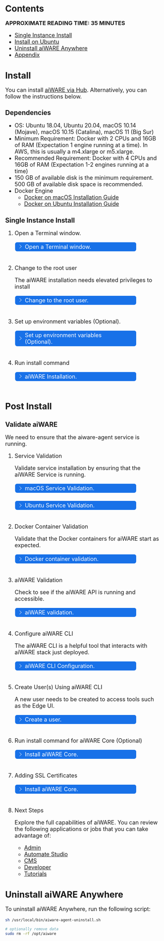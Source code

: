 # Contents <!-- {docsify-ignore} -->

**APPROXIMATE READING TIME: 35 MINUTES**

* [Single Instance Install](#single-instance-install) 
* [Install on Ubuntu](#install-on-ubuntu)
* [Uninstall aiWARE Anywhere](#uninstall-aiware-anywhere)
* [Appendix](#appendix)

# Install
You can install [aiWARE via Hub](/aiware/hub). Alternatively, you can follow the instructions below. 
<!-- Replace the above with Hub once released https://hub.aiware.com -->

## Dependencies

* OS:  Ubuntu 18.04, Ubuntu 20.04, macOS 10.14 (Mojave), macOS 10.15 (Catalina), macOS 11 (Big Sur)
* Minimum Requirement: Docker with 2 CPUs and 16GB of RAM (Expectation 1 engine running at a time). In AWS, this is usually a m4.xlarge or m5.xlarge. 
* Recommended Requirement: Docker with 4 CPUs and 16GB of RAM (Expectation 1-2 engines running at a time)
* 150 GB of available disk is the minimum requirement. 500 GB of available disk space is recommended. 
* Docker Engine
  * [Docker on macOS Installation Guide](https://docs.docker.com/docker-for-mac/install/)
  * [Docker on Ubuntu Installation Guide](https://docs.docker.com/engine/install/ubuntu/)

## Single Instance Install

1. Open a Terminal window. 
   
    <div class="collapse-accordion"><ul><li>
    <input type="checkbox" id="list-item-1">
    <label for="list-item-1"><span class="expandText">Open a Terminal window.</span><span class="collapseText">Click here to close this section.</span></label>
    <ul>
    <li class="inner-content">
   macOS: This can be done by opening Spotlight (⌘ + space) and typing `Terminal` followed by pressing the return key.
   
   Ubuntu: Press `Ctrl` + `Alt` + `T` to open a terminal window.
   </li>                  
   </ul>
   </li>          
   </ul>
   </div>

1. Change to the root user 

   The aiWARE installation needs elevated privileges to install

    <div class="collapse-accordion"><ul><li>
    <input type="checkbox" id="list-item-2">
    <label for="list-item-2"><span class="expandText">Change to the root user.</span><span class="collapseText">Click here to close this section.</span></label>
    <ul>
    <li class="inner-content">

    ```bash
    sudo bash 
    ```

    The root access is specified in Ubuntu Linux by root@hostname. For macOS, root indicates that you have root access.

    <!-- make the screenshot smaller -->
    <img src="https://user-images.githubusercontent.com/65766301/122611396-e3314800-d09e-11eb-8ce0-7fd9fbc5c2c6.PNG" width="500" align="middle" alt="screenshot 1"/>

   </li>                  
   </ul>
   </li>          
   </ul>
   </div>

1. Set up environment variables (Optional).

    <div class="collapse-accordion"><ul><li>
    <input type="checkbox" id="list-item-3">
    <label for="list-item-3"><span class="expandText">Set up environment variables (Optional).</span><span class="collapseText">Click here to close this section.</span></label>
    <ul>
    <li class="inner-content">

    The following environment environments are necessary for an initial installation. `AIWARE_MODE` indicates the mode that should be installed. `AIWARE_MODE` with `single` mode installs the entire aiWARE stack on an instance. This is suitable for a single instance installation. This variable is broken up for a [cluster installation](/aiware/install/cluster). `AIWARE_HOST_EXPIRE` prevents instances in a cloud (such as AWS) from termination. aiWARE gives each instance a lifecycle. `AIWARE_INIT_TOKEN` provides the initial admin token for the installation. 

    If you're installing aiWARE Anywhere on a private domain name, you'll need to add the `AIWARE_DOMAIN_NAME` environment variable. Go to the [SSL Certificate](#Adding-SSL-Certificates) section for details about setting up SSL certificates with aiWARE Applications.
    <!-- single needs updating in code-->
    <!-- #export AIWARE_MODE=controller,db,api,lb,engine,redis,prometheus,minio,nsq,es,automate -->
    <!-- if AIWARE_MODE isn't set, assume single -->

    ```bash
    export AIWARE_MODE=redis,db,nsq,es,api,lb,minio,engine,automate,controller
    export AIWARE_HOST_EXPIRE=false
    export AIWARE_INIT_TOKEN=`uuidgen` # generate a random UUID for
    
    # Set a domain for aiware - REQ'd if using Core due to SSL for the applications
    # export AIWARE_DOMAIN_NAME=dev-local.aiware.com
     
    echo "AIWARE_INIT_TOKEN is $AIWARE_INIT_TOKEN"
    ```

    *Optional* For custom domains
    ```bash
    export AIWARE_DOMAIN_NAME=dev-local.aiware.run
    ```

    `uuidgen` should be a globally unique identifier. If you don't have 'uuidgen` installed on your local machine, [UUID Generator](https://www.uuidgenerator.net/) is an alternate source.

    Note that the value of `AIWARE_INIT_TOKEN` is important. This will be the "Bearer Token" that
    you'll need to authorize calls to `aiware-agent` later, so make sure you record this somewhere.

    Set the [environment variables](/aiware/install/envs) that you want before installation. 

    Tip: If you are reinstalling aiWARE on the machine, make sure that the variables are set to the right values. [Learn more](/aiware/troubleshooting/maintenance)

   </li>                  
   </ul>
   </li>          
   </ul>
   </div>

1. Run install command

    <div class="collapse-accordion"><ul><li>
    <input type="checkbox" id="list-item-4">
    <label for="list-item-4"><span class="expandText">aiWARE Installation.</span><span class="collapseText">Click here to close this section.</span></label>
    <ul>
    <li class="inner-content">

    ```bash
    curl -sfL https://get.aiware.com |  sh -
    ```

    This will install the aiware-agent as a service.

   </li>                  
   </ul>
   </li>          
   </ul>
   </div>

# Post Install

## Validate aiWARE

We need to ensure that the aiware-agent service is running. 

1. Service Validation

   Validate service installation by ensuring that the aiWARE Service is running.

   <div class="collapse-accordion"><ul><li>
   <input type="checkbox" id="list-item-5">
   <label for="list-item-5"><span class="expandText">macOS Service Validation.</span><span class="collapseText">Click here to close this section.</span></label>
   <ul>
   <li class="inner-content">

   macOS: You can check the status of the installation via running `launchctl list | grep aiware-agent`

   ![screenshot 2](https://user-images.githubusercontent.com/53197964/123053909-37973900-d3b9-11eb-9e29-590a14a113c6.png)

   </li>                  
   </ul>
   </li>          
   </ul>
   </div>

   <div class="collapse-accordion"><ul><li>
   <input type="checkbox" id="list-item-6">
   <label for="list-item-6"><span class="expandText">Ubuntu Service Validation.</span><span class="collapseText">Click here to close this section.</span></label>
   <ul>
   <li class="inner-content">

   Ubuntu: This will install the aiware-agent as a service. You can check the status via running `service aiware-agent status` command or monitor it in real-time with `watch service aiware-agent status`.

   ![screenshot 3](https://user-images.githubusercontent.com/53197964/123047225-e5064e80-d3b1-11eb-8972-cdee8d8ee45d.png)

   </li>                  
   </ul>
   </li>          
   </ul>
   </div>

1. Docker Container Validation 
   
   Validate that the Docker containers for aiWARE start as expected. 

   <div class="collapse-accordion"><ul><li>
   <input type="checkbox" id="list-item-7">
   <label for="list-item-7"><span class="expandText">Docker container validation.</span><span class="collapseText">Click here to close this section.</span></label>
   <ul>
   <li class="inner-content">

   Run: `docker ps -a`. This should show the `aiware-prom-alertmgr`, `aiware-prometheus`, `cadvisor`, `aiware-controller`, and other services with the prefix `aiware-` 

   ![screenshot 4](https://user-images.githubusercontent.com/53197964/123047643-64941d80-d3b2-11eb-8148-8eb58cf1ddc3.png)

   If you notice any issues, visit the [Troubleshooting page](/aiware/install/troubleshooting/maintenance) for steps to address potential issues. 

   </li>                  
   </ul>
   </li>          
   </ul>
   </div>

1. aiWARE Validation 

   Check to see if the aiWARE API is running and accessible. 

   <div class="collapse-accordion"><ul><li>
   <input type="checkbox" id="list-item-8">
   <label for="list-item-8"><span class="expandText">aiWARE validation.</span><span class="collapseText">Click here to close this section.</span></label>
   <ul>
   <li class="inner-content">

   Go to http://localhost:9000/edge/v1/version, or curl localhost:9000/edge/v1/version, for aiWARE Edge version information.  This will return information such as:

   ```bash
   { "version": "Build number: , Build time: 2021-04-27_19:30:26, Build commit hash: b6e1b627c20489463f7dca463200649af1000222" }
   ```

   If you are running aiWARE on a VM or remote machine, replace localhost with the IP address or hostname of that machine. 

   If you run into issues, visit the [Troubleshooting page](/aiware/install/troubleshooting/maintenance) for steps to address potential issues. 

   </li>                  
   </ul>
   </li>          
   </ul>
   </div>

1. Configure aiWARE CLI 

   The aiWARE CLI is a helpful tool that interacts with aiWARE stack just deployed. 

   <div class="collapse-accordion"><ul><li>
   <input type="checkbox" id="list-item-9">
   <label for="list-item-9"><span class="expandText">aiWARE CLI Configuration.</span><span class="collapseText">Click here to close this section.</span></label>
   <ul>
   <li class="inner-content">

   Create `~/.config/aiware-cli.yaml`. This step is helpful if you are working with an aiWARE Anywhere installation that is not on your local environment or if you are managing multiple aiWARE Anywhere clusters. 

   ```bash
   ---
   profiles:
     default:
       url: "http://localhost:9000/edge/v1"
       token: "<INSERT $AIWARE_INIT_TOKEN here>"
   ```
    
   Replace `$AIWARE_INIT_TOKEN` with the actual token from the installation step. The value should be in UUID format.

   </li>                  
   </ul>
   </li>          
   </ul>
   </div>

1. Create User(s) Using aiWARE CLI

   A new user needs to be created to access tools such as the Edge UI. 

   <div class="collapse-accordion"><ul><li>
   <input type="checkbox" id="list-item-10">
   <label for="list-item-10"><span class="expandText">Create a user.</span><span class="collapseText">Click here to close this section.</span></label>
   <ul>
   <li class="inner-content">

   Running the following using the aiWARE CLI will create a new user `admin-user` with the password `test123`
    
   ```bash
   ai users create -a --display-name Admin -e admin@admin.com --password test123 admin-user
   ```
   </li>                  
   </ul>
   </li>          
   </ul>
   </div>

1. Run install command for aiWARE Core (Optional)
   <!-- to be removed -->
   <!-- Note the default channel -->
   <!-- Add to installation script, assume single -->

   <div class="collapse-accordion"><ul><li>
   <input type="checkbox" id="list-item-11">
   <label for="list-item-11"><span class="expandText">Install aiWARE Core.</span><span class="collapseText">Click here to close this section.</span></label>
   <ul>
   <li class="inner-content">

    ```bash
    ai hub install core
    ```

    This will install the aiware-agent as a service. You can check the status via running `service aiware-agent status` command or monitor
    it in real-time with `watch service aiware-agent status`.

   </li>                  
   </ul>
   </li>          
   </ul>
   </div>

1. Adding SSL Certificates 

   <div class="collapse-accordion"><ul><li>
   <input type="checkbox" id="list-item-12">
   <label for="list-item-12"><span class="expandText">Install aiWARE Core.</span><span class="collapseText">Click here to close this section.</span></label>
   <ul>
   <li class="inner-content">
   To add a SSL certificate to an installation of aiWARE Anywhere, you'll need the following:

   * A server certificate. (server.pem)
   * A server certificate key. (server.pem.key)
   * (Optional) A CA bundle. This should be a file with the certificate authority's certificate and all intermediate certificate authority certificates in a chain. (ca.pem)

   The certificates are located in the directory <AIWARE_ROOT>/haproxy/certs. The below will add the certificates for dev-local.aiware.run. For a standard installation of aiWARE, `AIWARE_ROOT` is `/opt/aiware`. Here are the installation steps:

   ```bash
   
   sudo su
   cd /opt/aiware/haproxy/certs
   # Replace the following files, ca.pem, server.pem and server.pem.key
   # Download server.pem for dev-local.aiware.run
   curl https://get.aiware.com/anywhere/certs/server.pem -sLO
   # Download server.pem.key for dev-loca.aiware.run
   curl https://get.aiware.com/anywhere/certs/server.pem.key -sLO
   # Restart HAProxy container
   docker restart aiware-haproxy
   ```

   </li>
   </ul>
   </li>
   </ul>
   </div>

1. Next Steps 

   Explore the full capabilities of aiWARE. You can review the following applications or jobs that you can take advantage of:

   - [Admin](/aiware/aiWARE-in-depth/apps/?id=admin) <!-- doublecheck -->
   - [Automate Studio](/aiware/aiWARE-in-depth/apps/?id=automate-studio)
   - [CMS](/aiware/aiWARE-in-depth/apps/?id=cms)
   - [Developer](/aiware/aiWARE-in-depth/apps/?id=developer)
   - [Tutorials](/tutorials/pages/getting-started) <!-- update the link -->
 

# Uninstall aiWARE Anywhere
To uninstall aiWARE Anywhere, run the following script: 
```bash 
sh /usr/local/bin/aiware-agent-uninstall.sh

# optionally remove data
sudo rm -rf /opt/aiware
```


<style>
     p, ul, ol, li { font-size: 18px !important;}

label {
        color: #fff;
    }
    
    .markdown-section code {
        border-radius: 2px;
        color: #322;
        font-size: .8rem;
        margin: 0 2px;
        padding: 3px 5px;
        white-space: pre-wrap;
    }
    
    .collapse-accordion { width:83%; padding-bottom: 25px; }

    .collapse-accordion ul {
        list-style: none;
        margin: 0;
        padding: 0;
    }

    .collapse-accordion label {
        display: block;
        cursor: pointer;
        padding: 4px 32px;
        border: 1px solid #fff;
        border-radius: 7px;
        border-bottom: none;
        background-color: #1871E8;
        position: relative;
    }

    .collapse-accordion label:hover {
        background: #999;
    }

    .collapse-accordion label:after {
        content: "";
        position: absolute;
        width: 8px;
        height: 8px;
        text-indent: -9999px;
        border-top: 1px solid #f2f2f2;
        border-left: 1px solid #f2f2f2;
        -webkit-transition: all .3s ease-in-out;
        transition: all .3s ease-in-out;
        text-decoration: none;
        color: transparent;
        -webkit-user-select: none;
        -moz-user-select: none;
        -ms-user-select: none;
        user-select: none;
        transform: rotate(135deg);
        left: 10px;
        top: 50%;
        margin-top: -5px;
    }

    .collapse-accordion input[type="checkbox"]:checked+label:after {
        transform: rotate(-135deg);
        top: 20px;
    }

    .collapse-accordion input[type="radio"]:checked+label:after {
        transform: rotate(-135deg);
        top: 20px;
    }

    .collapse-accordion label.last {
        border-bottom: 1px solid #fff;
    }

    .collapse-accordion ul ul li {
        padding: 10px;
    }

    .inner-content p{
        font-size: 18px;
    }
    .inner-content *{
        font-size: 18px;
    }
    .inner-content code *{
        font-size: 14px;
    }


    .collapse-accordion input[type="checkBox"] {
        position: absolute;
        left: -9999px;
    }
    
    .collapse-accordion input[type="radio"] {
        position: absolute;
        left: -9999px;
    }

    .collapse-accordion input[type="checkBox"]~ul {
        height: 0;
        transform: scaleY(0);
      transition: transform .2s ease-out;
    }
    
    .collapse-accordion input[type="radio"]~ul {
        height: 0;
        transform: scaleY(0);
        transition: transform .5s ease-out;
    }

    .collapse-accordion input[type="checkBox"]:checked~ul {
        height: 100%;
        transform-origin: top;
        transition: transform .5s ease-out;
        transform: scaleY(1);
    }

   .collapse-accordion input[type="radio"]:checked~ul {
        height: 100%;
        transform-origin: top;
        transition: transform .2s ease-out;
        transform: scaleY(1);
    }

    .collapse-accordion input[type="checkBox"]:checked+label {
        background:#00a2ff;
        border-bottom: 1px solid #fff;
    }

    .collapse-accordion input[type="radio"]:checked+label {
        background: red;
        border-bottom: 1px solid #fff;
    }

    .collapse-accordion input[type="checkbox"]:checked+label .collapseText {
        display: block;
    }

   .collapse-accordion input[type="radio"]:checked+label .collapseText {
        display: block;
    }

    .collapse-accordion input[type="checkbox"]:checked+label .expandText {
        display: none;
    }

.collapse-accordion input[type="radio"]:checked+label .expandText {
        display: none;
    }

    .collapseText {
        display: none;
    }

.info {
  margin-top: 50px;
color: #000;
  font-size: 24px;
}
.info span {
  color: red;
}

li {
    font-size: 16px;
}
</style>
